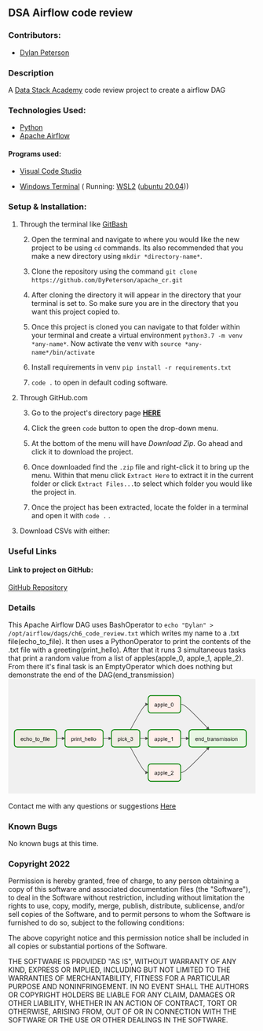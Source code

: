## DSA Airflow code review

###  Contributors:

- [Dylan Peterson](https://github.com/DyPeterson)

###  Description

A [Data Stack Academy](https://www.datastack.academy/) code review project to create a airflow DAG

###  Technologies Used:

- [Python](https://www.python.org/)
- [Apache Airflow](https://airflow.apache.org/)
####  Programs used:

- [Visual Code Studio](https://code.visualstudio.com/)

- [Windows Terminal](https://apps.microsoft.com/store/detail/windows-terminal/9N0DX20HK701?hl=en-us&gl=US) ( Running: [WSL2](https://docs.microsoft.com/en-us/windows/wsl/install) ([ubuntu 20.04](https://releases.ubuntu.com/20.04/)))

###  Setup & Installation:

1. Through the terminal like [GitBash](https://git-scm.com/downloads)

	2. Open the terminal and navigate to where you would like the new project to be using `cd` commands. Its also recommended that you make a new directory using `mkdir *directory-name*`.

	3. Clone the repository using the command `git clone https://github.com/DyPeterson/apache_cr.git`

	4. After cloning the directory it will appear in the directory that your terminal is set to. So make sure you are in the directory that you want this project copied to.

	5. Once this project is cloned you can navigate to that folder within your terminal and create a virtual environment `python3.7 -m venv *any-name*`. Now activate the venv with `source *any-name*/bin/activate`

	6. Install requirements in venv `pip install -r requirements.txt`

	7. `code .` to open in default coding software.

2. Through GitHub.com

	3. Go to the project's directory page **[HERE](https://github.com/DyPeterson/bigquery_cr.git)**

	4. Click the green `code` button to open the drop-down menu.

	5. At the bottom of the menu will have *Download Zip*. Go ahead and click it to download the project.

	6. Once downloaded find the `.zip` file and right-click it to bring up the menu. Within that menu click `Extract Here` to extract it in the current folder or click `Extract Files...`to select which folder you would like the project in.

	7. Once the project has been extracted, locate the folder in a terminal and open it with `code .` .

3. Download CSVs with either:



###  Useful Links

####  Link to project on GitHub:

[GitHub Repository](https://github.com/DyPeterson/bigquery_cr)

###  Details
This Apache Airflow DAG uses BashOperator to `echo "Dylan" > /opt/airflow/dags/ch6_code_review.txt` which writes my name to a .txt file(echo_to_file). It then uses a PythonOperator to print the contents of the .txt file with a greeting(print_hello). After that it runs 3 simultaneous tasks that print a random value from a list of apples(apple_0, apple_1, apple_2). From there it's final task is an EmptyOperator which does nothing but demonstrate the end of the DAG(end_transmission)
![image of Direct Acyclic Graph](img/dag-diagram.png)

Contact me with any questions or suggestions [Here](dylan.peterson17@gmail.com)

###  Known Bugs

No known bugs at this time.

###  Copyright 2022

Permission is hereby granted, free of charge, to any person obtaining a copy of this software and associated documentation files (the "Software"), to deal in the Software without restriction, including without limitation the rights to use, copy, modify, merge, publish, distribute, sublicense, and/or sell copies of the Software, and to permit persons to whom the Software is furnished to do so, subject to the following conditions:

The above copyright notice and this permission notice shall be included in all copies or substantial portions of the Software.

THE SOFTWARE IS PROVIDED "AS IS", WITHOUT WARRANTY OF ANY KIND, EXPRESS OR IMPLIED, INCLUDING BUT NOT LIMITED TO THE WARRANTIES OF MERCHANTABILITY, FITNESS FOR A PARTICULAR PURPOSE AND NONINFRINGEMENT. IN NO EVENT SHALL THE AUTHORS OR COPYRIGHT HOLDERS BE LIABLE FOR ANY CLAIM, DAMAGES OR OTHER LIABILITY, WHETHER IN AN ACTION OF CONTRACT, TORT OR OTHERWISE, ARISING FROM, OUT OF OR IN CONNECTION WITH THE SOFTWARE OR THE USE OR OTHER DEALINGS IN THE SOFTWARE.